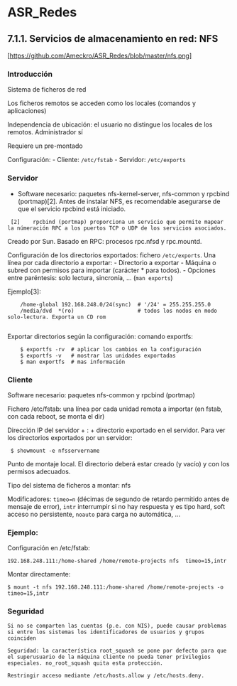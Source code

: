 # ASR_Redes

## 7.1.1. Servicios de almacenamiento en red: NFS
[https://github.com/Ameckro/ASR_Redes/blob/master/nfs.png]


### Introducción

   Sistema de ficheros de red
   
   Los ficheros remotos se acceden como los locales (comandos y aplicaciones)
   
   Independencia de ubicación: el usuario no distingue los locales de los remotos. Administrador sí
   
   Requiere un pre-montado
    
   Configuración:
        - Cliente: ```/etc/fstab```
        - Servidor: ```/etc/exports```

### Servidor

   - Software necesario: paquetes nfs-kernel-server, nfs-common y rpcbind (portmap)[2]. Antes de instalar NFS, es recomendable asegurarse de que el servicio rpcbind está iniciado.
  
  ``` [2]	 rpcbind (portmap) proporciona un servicio que permite mapear la númeración RPC a los puertos TCP o UDP de los servicios asociados.```

   Creado por Sun. Basado en RPC: procesos rpc.nfsd y rpc.mountd.

   Configuración de los directorios exportados: fichero ```/etc/exports```. Una línea por cada directorio a exportar:
        - Directorio a exportar
        -  Máquina o subred con permisos para importar (carácter * para todos).
        - Opciones entre paréntesis: solo lectura, sincronía, ... (```man exports```)

   Ejemplo[3]:
```
    /home-global 192.168.248.0/24(sync)  # '/24' = 255.255.255.0
    /media/dvd  *(ro)                    # todos los nodos en modo solo-lectura. Exporta un CD rom
```

``` [3]  Para poder compartir directorios (en el ejemplo /home-global y /media/dvd), éstos deberán ser accesibles en el sistema de ficheros local. Es decir, (1) crearlos en caso de que no existan previamente y (2) con permisos de acceso.
```
   
   Exportar directorios según la configuración: comando exportfs:

```
    $ exportfs -rv  # aplicar los cambios en la configuración
    $ exportfs -v   # mostrar las unidades exportadas
    $ man exportfs  # mas información
```

### Cliente

   Software necesario: paquetes nfs-common y rpcbind (portmap)

   Fichero /etc/fstab: una línea por cada unidad remota a importar (en fstab, con cada reboot, se monta el dir) 
    
   Dirección IP del servidor + : + directorio exportado en el servidor. Para ver los directorios exportados por un servidor:

   ``` $ showmount -e nfsservername```

   Punto de montaje local. El directorio deberá estar creado (y vacío) y con los permisos adecuados.

   Tipo del sistema de ficheros a montar: nfs

   Modificadores: ```timeo=n``` (décimas de segundo de retardo permitido antes de mensaje de error), ```intr``` interrumpir     si no hay respuesta y es tipo hard, soft acceso no persistente, ```noauto``` para carga no automática, ...
        
        
### Ejemplo:

   Configuración en /etc/fstab:

   ```192.168.248.111:/home-shared /home/remote-projects nfs  timeo=15,intr```

   Montar directamente:

   ```$ mount -t nfs 192.168.248.111:/home-shared /home/remote-projects -o timeo=15,intr```

### Seguridad

    Si no se comparten las cuentas (p.e. con NIS), puede causar problemas si entre los sistemas los identificadores de usuarios y grupos coinciden
    
    Seguridad: la característica root_squash se pone por defecto para que el superusuario de la máquina cliente no pueda tener privilegios especiales. no_root_squash quita esta protección.
    
    Restringir acceso mediante /etc/hosts.allow y /etc/hosts.deny.


